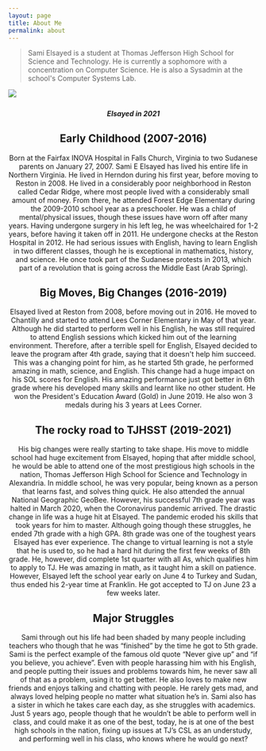 ```yaml
---
layout: page
title: About Me
permalink: about
---
```


> Sami Elsayed is a student at Thomas Jefferson High School for Science and Technology. He is currently a sophomore with a concentration on Computer Science. He is also a Sysadmin at the school's Computer Systems Lab.

<img class = "mx-auto w-1/2" src = "{{ site.baseurl }}/assets/img/241408005_551143766213964_3907764800601857433_n.jpg">

##### <h5 align = "center">Elsayed in 2021</h5>

## <h2 align = "center">Early Childhood (2007-2016)</h2>

<p align = "center">Born at the Fairfax INOVA Hospital in Falls Church, Virginia to two Sudanese parents on January 27, 2007. Sami E Elsayed has lived his entire life in Northern Virginia. He lived in Herndon during his first year, before moving to Reston in 2008. He lived in a considerably poor neighborhood in Reston called Cedar Ridge, where most people lived with a considerably small amount of money. From there, he attended Forest Edge Elementary during the 2009-2010 school year as a preschooler. He was a child of mental/physical issues, though these issues have worn off after many years. Having undergone surgery in his left leg, he was wheelchaired for 1-2 years, before having it taken off in 2011. He undergone checks at the Reston Hospital in 2012. He had serious issues with English, having to learn English in two different classes, though he is exceptional in mathematics, history, and science. He once took part of the Sudanese protests in 2013, which part of a revolution that is going across the Middle East (Arab Spring).</p>

## <h2 align = "center">Big Moves, Big Changes (2016-2019)</h2>

<p align = "center">Elsayed lived at Reston from 2008, before moving out in 2016. He moved to Chantilly and started to attend Lees Corner Elementary in May of that year. Although he did started to perform well in his English, he was still required to attend English sessions which kicked him out of the learning environment. Therefore, after a terrible spell for English, Elsayed decided to leave the program after 4th grade, saying that it doesn't help him succeed. This was a changing point for him, as he started 5th grade, he performed amazing in math, science, and English. This change had a huge impact on his SOL scores for English. His amazing performance just got better in 6th grade where his developed many skills and learnt like no other student. He won the President's Education Award (Gold) in June 2019. He also won 3 medals during his 3 years at Lees Corner.</p>

## <h2 align = "center">The rocky road to TJHSST (2019-2021)</h2>

<p align = "center">His big changes were really starting to take shape. His move to middle school had huge excitement from Elsayed, hoping that after middle school, he would be able to attend one of the most prestigious high schools in the nation, Thomas Jefferson High School for Science and Technology in Alexandria. In middle school, he was very popular, being known as a person that learns fast, and solves thing quick. He also attended the annual National Geographic GeoBee. However, his successful 7th grade year was halted in March 2020, when the Coronavirus pandemic arrived.
The drastic change in life was a huge hit at Elsayed. The pandemic eroded his skills that took years for him to master. Although going though these struggles, he ended 7th grade with a high GPA. 8th grade was one of the toughest years Elsayed has ever experience. The change to virtual learning is not a style that he is used to, so he had a hard hit during the first few weeks of 8th grade. He, however, did complete 1st quarter with all As, which qualifies him to apply to TJ. He was amazing in math, as it taught him a skill on patience. However, Elsayed left the school year early on June 4 to Turkey and Sudan, thus ended his 2-year time at Franklin. He got accepted to TJ on June 23 a few weeks later.</p>

  ## <h2 align = "center">Major Struggles</h2>

<p align = "center">Sami through out his life had been shaded by many people including teachers who though that he was “finished” by the time he got to 5th grade. Sami is the perfect example of the famous old quote “Never give up” and “if you believe, you achieve”. Even with people harassing him with his English, and people putting their issues and problems towards him, he never saw all of that as a problem, using it to get better. He also loves to make new friends and enjoys talking and chatting with people. He rarely gets mad, and always loved helping people no matter what situation he’s in. Sami also has a sister in which he takes care each day, as she struggles with academics. Just 5 years ago, people though that he wouldn’t be able to perform well in class, and could make it as one of the best, today, he is at one of the best high schools in the nation, fixing up issues at TJ’s CSL as an understudy, and performing well in his class, who knows where he would go next?</p>
